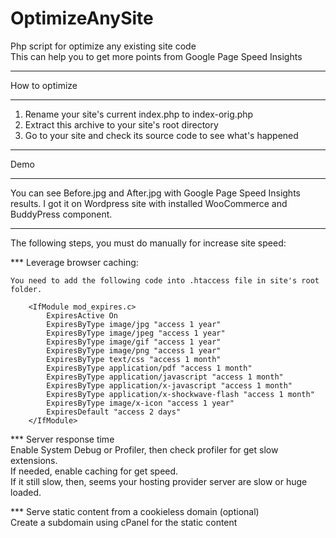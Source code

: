 # OptimizeAnySite
Php script for optimize any existing site code  
This can help you to get more points from Google Page Speed Insights  

***

How to optimize

***

1. Rename your site's current index.php to index-orig.php
2. Extract this archive to your site's root directory
3. Go to your site and check its source code to see what's happened

***

Demo

***

You can see Before.jpg and After.jpg with Google Page Speed Insights results. 
I got it on Wordpress site with installed WooCommerce and BuddyPress component.

***

The following steps, you must do manually for increase site speed:

*** Leverage browser caching:
  
	You need to add the following code into .htaccess file in site's root folder.  

		<IfModule mod_expires.c>  
			ExpiresActive On  
			ExpiresByType image/jpg "access 1 year"  
			ExpiresByType image/jpeg "access 1 year"  
			ExpiresByType image/gif "access 1 year"  
			ExpiresByType image/png "access 1 year"  
			ExpiresByType text/css "access 1 month"  
			ExpiresByType application/pdf "access 1 month"  
			ExpiresByType application/javascript "access 1 month"  
 			ExpiresByType application/x-javascript "access 1 month"  
			ExpiresByType application/x-shockwave-flash "access 1 month"  
			ExpiresByType image/x-icon "access 1 year"  
			ExpiresDefault "access 2 days"  
		</IfModule>  
  
*** Server response time  
		Enable System Debug or Profiler, then check profiler for get slow extensions.  
		If needed, enable caching for get speed.  
		If it still slow, then, seems your hosting provider server are slow or huge loaded.  
  	
*** Serve static content from a cookieless domain (optional)  
		Create a subdomain using cPanel for the static content  
